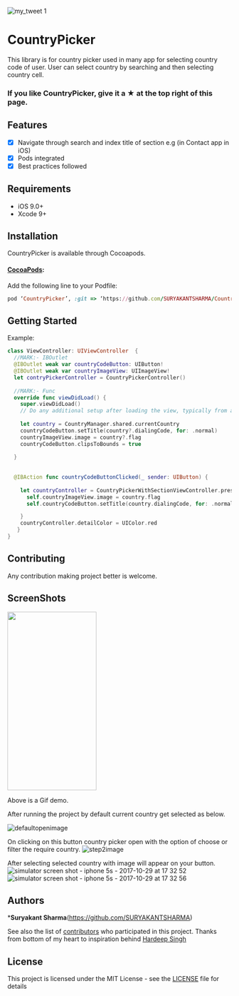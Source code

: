 ![my_tweet 1](https://user-images.githubusercontent.com/6416095/43136625-f56e1984-8f66-11e8-86f8-c2cd2882d1cc.png)

# CountryPicker

This library is for country picker used in many app for selecting country code of user. User can select country by searching and then selecting country cell.

### If you like CountryPicker, give it a ★ at the top right of this page.

## Features

- [x] Navigate through search and index title of section e.g (in Contact app in iOS)
- [x] Pods integrated
- [x] Best practices followed

## Requirements

- iOS 9.0+
- Xcode 9+

## Installation

CountryPicker is available through Cocoapods.

#### [CocoaPods](http://cocoapods.org):
Add the following line to your Podfile:

```ruby
pod ‘CountryPicker’, :git => ‘https://github.com/SURYAKANTSHARMA/CountryPicker/’, :tag => ‘1.0.5’
```

## Getting Started
Example:

```swift
class ViewController: UIViewController  {
  //MARK:- IBOutlet
  @IBOutlet weak var countryCodeButton: UIButton!
  @IBOutlet weak var countryImageView: UIImageView!
  let contryPickerController = CountryPickerController()
  
  //MARK:- Func
  override func viewDidLoad() {
    super.viewDidLoad()
    // Do any additional setup after loading the view, typically from a nib.
   
    let country = CountryManager.shared.currentCountry
    countryCodeButton.setTitle(country?.dialingCode, for: .normal)
    countryImageView.image = country?.flag
    countryCodeButton.clipsToBounds = true
    
  }
  
  
  @IBAction func countryCodeButtonClicked(_ sender: UIButton) {
    
    let countryController = CountryPickerWithSectionViewController.presentController(on: self) { (country: Country) in
      self.countryImageView.image = country.flag
      self.countryCodeButton.setTitle(country.dialingCode, for: .normal)

    }
    countryController.detailColor = UIColor.red
   }
}
```


## Contributing

Any contribution making project better is welcome.



## ScreenShots

<img src= "https://user-images.githubusercontent.com/6416095/34318079-4dcec342-e7e4-11e7-9d33-933db60d4836.gif" width="200" height = "400">

Above is a Gif demo.

After running the project by default current country get selected as below.

![defaultopenimage](https://github.com/senseiphoneX/CountyPicker/blob/master/Usage%20Resource/screenshot1.png)



On clicking on this button country picker open with the option of choose or filter the require country.
![step2image](https://github.com/senseiphoneX/CountyPicker/blob/master/Usage%20Resource/screenshot2.png)


After selecting selected country with image will appear on your button.
![simulator screen shot - iphone 5s - 2017-10-29 at 17 32 52](https://github.com/senseiphoneX/CountyPicker/blob/master/Usage%20Resource/screenshot3.png)
![simulator screen shot - iphone 5s - 2017-10-29 at 17 32 56](https://github.com/senseiphoneX/CountyPicker/blob/master/Usage%20Resource/screenshot4.png)


## Authors

***Suryakant Sharma**(https://github.com/SURYAKANTSHARMA)

See also the list of [contributors](https://github.com/SURYAKANTSHARMA/CountyPicker/contributors) who participated in this project. Thanks from bottom of my heart to inspiration behind <a href="https://github.com/hardeep-singh">Hardeep Singh</a>

## License

This project is licensed under the MIT License - see the [LICENSE](LICENSE) file for details







